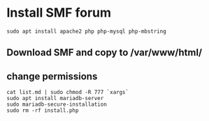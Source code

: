 # Install SMF forum

```
sudo apt install apache2 php php-mysql php-mbstring
```

## Download SMF and copy to /var/www/html/


## change permissions
```
cat list.md | sudo chmod -R 777 `xargs`
sudo apt install mariadb-server
sudo mariadb-secure-installation
sudo rm -rf install.php
```

